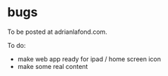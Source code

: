 bugs
====

To be posted at adrianlafond.com.

To do:
- make web app ready for ipad / home screen icon
- make some real content